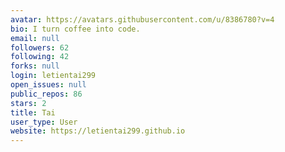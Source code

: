 ```yaml
---
avatar: https://avatars.githubusercontent.com/u/8386780?v=4
bio: I turn coffee into code.
email: null
followers: 62
following: 42
forks: null
login: letientai299
open_issues: null
public_repos: 86
stars: 2
title: Tai
user_type: User
website: https://letientai299.github.io
---
```

